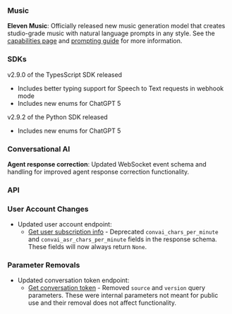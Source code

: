 ### Music

**Eleven Music**: Officially released new music generation model that creates studio-grade music with natural language prompts in any style. See the [capabilities page](/docs/capabilities/music) and [prompting guide](/docs/best-practices/prompting/eleven-music) for more information.

### SDKs

v2.9.0 of the TypesScript SDK released
  - Includes better typing support for Speech to Text requests in webhook mode
  - Includes new enums for ChatGPT 5

v2.9.2 of the Python SDK released
  - Includes new enums for ChatGPT 5

### Conversational AI

**Agent response correction**: Updated WebSocket event schema and handling for improved agent response correction functionality.

### API

<Accordion title="View API changes">

### User Account Changes

- Updated user account endpoint:
  - [Get user subscription info](/docs/api-reference/user/get-user-subscription-info) - Deprecated `convai_chars_per_minute` and `convai_asr_chars_per_minute` fields in the response schema. These fields will now always return `None`.

### Parameter Removals

- Updated conversation token endpoint:
  - [Get conversation token](/docs/api-reference/conversations/get-webrtc-token) - Removed `source` and `version` query parameters. These were internal parameters not meant for public use and their removal does not affect functionality.

</Accordion>
